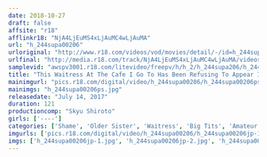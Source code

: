 ```yaml
---
date: 2018-10-27
draft: false
affsite: "r18"
afflinkr18: "NjA4LjEuMS4xLjAuMC4wLjAuMA"
url: "h_244supa00206"
urloriginal: "http://www.r18.com/videos/vod/movies/detail/-/id=h_244supa00206"
urlfinal: "http://media.r18.com/track/NjA4LjEuMS4xLjAuMC4wLjAuMA/videos/vod/movies/detail/-/id=h_244supa00206"
samplevid: "awspv3001.r18.com/litevideo/freepv/h/h_2/h_244supa206/h_244supa206_dmb_w.mp4"
title: "This Waitress At The Cafe I Go To Has Been Refusing To Appear In An AV For The Longest Time, But We Finally Convinced Her To Do It And We're Selling The Footage Without Her Permission!!"
mainimgurl: "pics.r18.com/digital/video/h_244supa00206/h_244supa00206ps.jpg"
mainimgs: "h_244supa00206ps.jpg"
releasedate: "July 14, 2017"
duration: 121
productioncomp: "Skyu Shiroto"
girls: ['----']
categories: ['Shame', 'Older Sister', 'Waitress', 'Big Tits', 'Amateur', 'Creampie', 'Hi-Def']
imgurls: ['pics.r18.com/digital/video/h_244supa00206/h_244supa00206jp-1.jpg', 'pics.r18.com/digital/video/h_244supa00206/h_244supa00206jp-2.jpg', 'pics.r18.com/digital/video/h_244supa00206/h_244supa00206jp-3.jpg', 'pics.r18.com/digital/video/h_244supa00206/h_244supa00206jp-4.jpg', 'pics.r18.com/digital/video/h_244supa00206/h_244supa00206jp-5.jpg', 'pics.r18.com/digital/video/h_244supa00206/h_244supa00206jp-6.jpg', 'pics.r18.com/digital/video/h_244supa00206/h_244supa00206jp-7.jpg', 'pics.r18.com/digital/video/h_244supa00206/h_244supa00206jp-8.jpg', 'pics.r18.com/digital/video/h_244supa00206/h_244supa00206jp-9.jpg', 'pics.r18.com/digital/video/h_244supa00206/h_244supa00206jp-10.jpg', 'pics.r18.com/digital/video/h_244supa00206/h_244supa00206jp-11.jpg', 'pics.r18.com/digital/video/h_244supa00206/h_244supa00206jp-12.jpg', 'pics.r18.com/digital/video/h_244supa00206/h_244supa00206jp-13.jpg', 'pics.r18.com/digital/video/h_244supa00206/h_244supa00206jp-14.jpg', 'pics.r18.com/digital/video/h_244supa00206/h_244supa00206jp-15.jpg', 'pics.r18.com/digital/video/h_244supa00206/h_244supa00206jp-16.jpg', 'pics.r18.com/digital/video/h_244supa00206/h_244supa00206jp-17.jpg', 'pics.r18.com/digital/video/h_244supa00206/h_244supa00206jp-18.jpg', 'pics.r18.com/digital/video/h_244supa00206/h_244supa00206jp-19.jpg', 'pics.r18.com/digital/video/h_244supa00206/h_244supa00206jp-20.jpg']
imgs: ['h_244supa00206jp-1.jpg', 'h_244supa00206jp-2.jpg', 'h_244supa00206jp-3.jpg', 'h_244supa00206jp-4.jpg', 'h_244supa00206jp-5.jpg', 'h_244supa00206jp-6.jpg', 'h_244supa00206jp-7.jpg', 'h_244supa00206jp-8.jpg', 'h_244supa00206jp-9.jpg', 'h_244supa00206jp-10.jpg', 'h_244supa00206jp-11.jpg', 'h_244supa00206jp-12.jpg', 'h_244supa00206jp-13.jpg', 'h_244supa00206jp-14.jpg', 'h_244supa00206jp-15.jpg', 'h_244supa00206jp-16.jpg', 'h_244supa00206jp-17.jpg', 'h_244supa00206jp-18.jpg', 'h_244supa00206jp-19.jpg', 'h_244supa00206jp-20.jpg']
---
```

